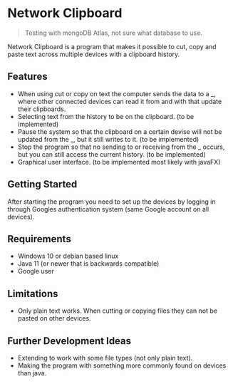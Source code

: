 # Network Clipboard
> Testing with mongoDB Atlas, not sure what database to use.

Network Clipboard is a program that makes it possible to cut, copy and paste text across multiple devices with a clipboard history.

## Features
* When using cut or copy on text the computer sends the data to a _, where other connected devices can read it from and with that update their clipboards.
* Selecting text from the history to be on the clipboard. (to be implemented)
* Pause the system so that the clipboard on a certain devise will not be updated from the _, but it still writes to it. (to be implemented)
* Stop the program so that no sending to or receiving from the _ occurs, but you can still access the current history. (to be implemented)
* Graphical user interface. (to be implemented most likely with javaFX)

## Getting Started
After starting the program you need to set up the devices by logging in through Googles authentication system (same Google account on all devices).

## Requirements
* Windows 10 or debian based linux
* Java 11 (or newer that is backwards compatible)
* Google user

## Limitations
* Only plain text works. When cutting or copying files they can not be pasted on other devices.

## Further Development Ideas
* Extending to work with some file types (not only plain text).
* Making the program with something more commonly found on devices than java.
